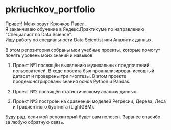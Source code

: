 # pkriuchkov_portfolio
Привет! Меня зовут Крючков Павел. <br/>
Я заканчиваю обучение в Яндекс.Практикуме по направлению "Специалист по Data Science". <br/>
Ищу работу по специальности Data Scientist или Аналитик данных.

В этом репозитории собраны мои учебные проекты, которые помогут понять уровень моих знаний и навыков. 

1) Проект №1 посвящён выявлению музыкальных предпочтений пользователей. В ходе проекта был проанализирован исходный датасет и проверены три гиоптезы. 
В этом проекте продемонстрированы знания основ Python и Pandas.

2) Проект №2 посвящён статистическому анализу данных.

3) Проект №3 построен на сравнении моделей Регресии, Дерева, Леса и Градиентного бустинга (LightGBM).

Буду рад, если мой репозиторий будет вам полезен. Заранее спасибо за любую обратную связь.
